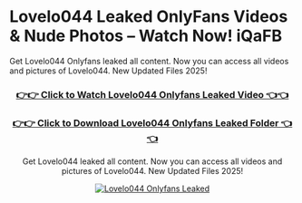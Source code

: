 # Lovelo044 Leaked OnlyFans Videos & Nude Photos – Watch Now! iQaFB

Get Lovelo044 Onlyfans leaked all content. Now you can access all videos and pictures of Lovelo044. New Updated Files 2025!  
<div align="center">
  
### [👉👉 Click to Watch Lovelo044 Onlyfans Leaked Video 👈👈](https://links2leaks.com/lovelo044)  
### [👉👉 Click to Download Lovelo044 Onlyfans Leaked Folder 👈👈](https://links2leaks.com/lovelo044)  

Get Lovelo044 leaked all content. Now you can access all videos and pictures of Lovelo044. New Updated Files 2025!  

[![Lovelo044 Onlyfans Leaked](https://i.ibb.co/93hzkbrt/l2l.gif)](https://links2leaks.com/lovelo044)  

</div>
